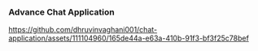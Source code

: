 ### Advance Chat Application



https://github.com/dhruvinvaghani001/chat-application/assets/111104960/165de44a-e63a-410b-91f3-bf3f25c78bef

